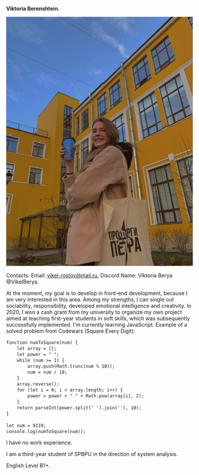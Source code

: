 **Viktoria Berenshtein.**

![Image text](https://github.com/VikelBerya/codewars-solves/blob/main/TalUcSCRWaE.jpg)  

Сontacts: Email: vikel-rostov@mail.ru, Discord Name: Viktoria Berya @VikelBerya.


At the moment, my goal is to develop in front-end development, because I am very interested in this area. 
Among my strengths, I can single out sociability, responsibility, developed emotional intelligence and creativity.
In 2020, I won a cash grant from my university to organize my own project aimed at teaching first-year students in soft skills, which was subsequently successfully implemented.
I'm currently learning JavaScript. Example of a solved problem from Codewars (Square Every Digit):

```
function numToSquare(num) {
    let array = [];
    let power = " ";
    while (num >= 1) {
        array.push(Math.trunc(num % 10));
        num = num / 10;
    }
    array.reverse();
    for (let i = 0; i < array.length; i++) {
        power = power + " " + Math.pow(array[i], 2);
    }
    return parseInt(power.split(' ').join(''), 10);
}

let num = 9119;
console.log(numToSquare(num));
```
I have no work experience.

I am a third-year student of SPBPU in the direction of system analysis.

English Level B1+.
